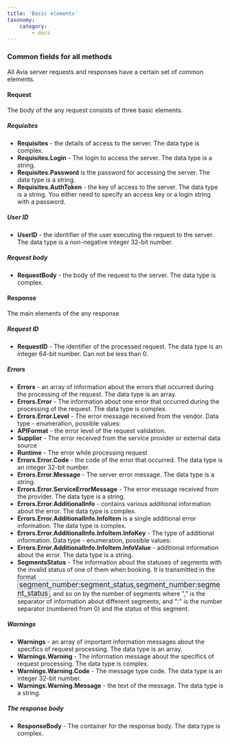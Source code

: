 ```yaml
---
title: 'Basic elements'
taxonomy:
    category:
        - docs
---
```


### Common fields for all methods

All Avia server requests and responses have a certain set of common elements.

#### Request

The body of the any request consists of three basic elements.

##### Requisites

* **Requisites** - the details of access to the server. The data type is complex.
* **Requisites.Login** - The login to access the server. The data type is a string.
* **Requisites.Password** is the password for accessing the server. The data type is a string.
* **Requisites.AuthToken** - the key of access to the server. The data type is a string. You either need to specify an access key or a login string with a password.


##### User ID

* **UserID** - the identifier of the user executing the request to the server. The data type is a non-negative integer 32-bit number.

##### Request body

* **RequestBody** - the body of the request to the server. The data type is complex.

#### Response

The main elements of the any response

##### Request ID

* **RequestID** - The identifier of the processed request. The data type is an integer 64-bit number. Can not be less than 0.

##### Errors

* **Errors** - an array of information about the errors that occurred during the processing of the request. The data type is an array.
* **Errors.Error** - The information about one error that occurred during the processing of the request. The data type is complex.
* **Errors.Error.Level** - The error message received from the vendor. Data type - enumeration, possible values:
* **APIFormat** - the error level of the request validation.
* **Supplier** - The error received from the service provider or external data source
* **Runtime** - The error while processing request
* **Errors.Error.Code** - the code of the error that occurred. The data type is an integer 32-bit number.
* **Errors.Error.Message** - The server error message. The data type is a string.
* **Errors.Error.ServiceErrorMessage** - The error message received from the provider. The data type is a string.
* **Errors.Error.AdditionalInfo** - contains various additional information about the error. The data type is complex.
* **Errors.Error.AdditionalInfo.InfoItem** is a single additional error information. The data type is complex.
* **Errors.Error.AdditionalInfo.InfoItem.InfoKey** - The type of additional information. Data type - enumeration, possible values:
* **Errors.Error.AdditionalInfo.InfoItem.InfoValue** - additional information about the error. The data type is a string.
* **SegmentsStatus** - The information about the statuses of segments with the invalid status of one of them when booking. It is transmitted in the format <syntaxhighlight lang="text" enclose="none" style="font-size: 1.2em; padding: 0 3px; background: #F0F0F0; border: 1px dashed #2F6FAB;">segment_number:segment_status,segment_number:segment_status</syntaxhighlight>, and so on by the number of segments where "," is the separator of information about different segments, and ":" is the number separator (numbered from 0) and the status of this segment.

##### Warnings

* **Warnings** - an array of important information messages about the specifics of request processing. The data type is an array.
* **Warnings.Warning** - The information message about the specifics of request processing. The data type is complex.
* **Warnings.Warning.Code** - The message type code. The data type is an integer 32-bit number.
* **Warnings.Warning.Message** - the text of the message. The data type is a string.

##### The response body

* **ResponseBody** - The container for the response body. The data type is complex.